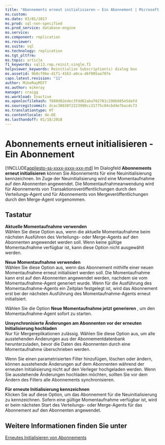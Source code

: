 ```yaml
---
title: "Abonnements erneut initialisieren – Ein Abonnement | Microsoft-Dokumentation"
ms.custom: 
ms.date: 03/01/2017
ms.prod: sql-non-specified
ms.prod_service: database-engine
ms.service: 
ms.component: replication
ms.reviewer: 
ms.suite: sql
ms.technology: replication
ms.tgt_pltfrm: 
ms.topic: article
f1_keywords: sql13.rep.reinit.single.f1
helpviewer_keywords: Reinitialize Subscription(s) dialog box
ms.assetid: 9b0cf0be-d1f1-4163-a0ca-d6f095aa707e
caps.latest.revision: "11"
author: MikeRayMSFT
ms.author: mikeray
manager: craigg
ms.workload: Inactive
ms.openlocfilehash: f880d02edec3fdd62aba702781c290b985e5dafd
ms.sourcegitcommit: dcac30038f2223990cc21775c84cbd4e7bacdc73
ms.translationtype: HT
ms.contentlocale: de-DE
ms.lasthandoff: 01/18/2018
---
```

# <a name="reinitialize-subscriptions---one-subscription"></a>Abonnements erneut initialisieren - Ein Abonnement
[!INCLUDE[appliesto-ss-xxxx-xxxx-xxx-md](../../includes/appliesto-ss-xxxx-xxxx-xxx-md.md)] Im Dialogfeld **Abonnements erneut initialisieren** können Sie Abonnements für eine Neuinitialisierung kennzeichnen. Im Zuge der Neuinitialisierung wird eine Momentaufnahme auf den Abonnenten angewendet. Die Momentaufnahmeanwendung wird für Abonnements von Transaktionsveröffentlichungen durch den Verteilungs-Agent und für Abonnements von Mergeveröffentlichungen durch den Merge-Agent vorgenommen.  
  
## <a name="options"></a>Tastatur  
 **Aktuelle Momentaufnahme verwenden**  
 Wählen Sie diese Option aus, wenn die aktuelle Momentaufnahme beim nächsten Ausführen des Verteilungs- oder Merge-Agents auf den Abonnenten angewendet werden soll. Wenn keine gültige Momentaufnahme verfügbar ist, kann diese Option nicht ausgewählt werden.  
  
 **Neue Momentaufnahme verwenden**  
 Wählen Sie diese Option aus, wenn das Abonnement mithilfe einer neuen Momentaufnahme erneut initialisiert werden soll. Die Momentaufnahme kann erst auf den Abonnenten angewendet werden, nachdem sie vom Momentaufnahme-Agent generiert wurde. Wenn für die Ausführung des Momentaufnahme-Agents ein Zeitplan festgelegt ist, wird das Abonnement erst bei der nächsten Ausführung des Momentaufnahme-Agents erneut initialisiert.  
  
 Wählen Sie die Option **Neue Momentaufnahme jetzt generieren** , um den Momentaufnahme-Agent sofort zu starten.  
  
 **Unsynchronisierte Änderungen am Abonnenten vor der erneuten Initialisierung hochladen**  
 Nur für Mergereplikationen zulässig. Wählen Sie diese Option aus, um alle ausstehenden Änderungen aus der Abonnementdatenbank herunterzuladen, bevor die Daten des Abonnenten durch eine Momentaufnahme überschrieben werden.  
  
 Wenn Sie einen parametrisierten Filter hinzufügen, löschen oder ändern, können ausstehende Änderungen auf dem Abonnenten während der erneuten Initialisierung nicht auf den Verleger hochgeladen werden. Wenn Sie ausstehende Änderungen hochladen möchten, sollten Sie vor dem Ändern des Filters alle Abonnements synchronisieren.  
  
 **Für erneute Initialisierung kennzeichnen**  
 Klicken Sie auf diese Option, um das Abonnement für die Neuinitialisierung zu kennzeichnen. Sofern eine gültige Momentaufnahme verfügbar ist, wird er beim nächsten Start des Verteilungs- oder Merge-Agents für das Abonnement auf den Abonnenten angewendet.  
  
## <a name="see-also"></a>Weitere Informationen finden Sie unter  
 [Erneutes Initialisieren von Abonnements](../../relational-databases/replication/reinitialize-subscriptions.md)  
  
  
